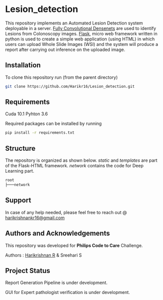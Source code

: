 # Lesion_detection

This repository implements an Automated Lesion Detection system deployable in a server. [Fully Convolutional Densenets](https://arxiv.org/pdf/1611.09326.pdf) are used to identify Lesions from Colonoscopy images. [Flask](https://www.fullstackpython.com/flask.html), micro web framework written in python is used to create a simple web application (using HTML)  in which users can upload Whole Slide Images (WSI) and the system will produce a report after carrying out inference on the uploaded image.

## Installation 

To clone this repository run (from the parent directory)
```bash
git clone https://github.com/Harikr16/Lesion_detection.git
```

## Requirements

Cuda 10.1
Pyhton 3.6

Required packages can be installed by running 
```bash
pip install -r requirements.txt
```

## Structure

The repository is organized as shown below. *static* and *templates* are part of the Flask-HTML framework. *network* contains the code for Deep Learning part.

```bash
root
├───network                                                                                  ├───static                                                                                   │   ├───css                                                                                  │   └───images                                                                               └───templates 
```

## Support 

In case of any help needed, please feel free to reach out @ harikrishnankr16@gmail.com

## Authors and Acknowledgements

This repository was developed for **Philips Code to Care** Challenge. 

Authors : [Harikrishnan R](https://github.com/Harikr16)  &  Sreehari S


## Project Status

Report Generation Pipeline is under development.

GUI for Expert pathologist verification is under development.

